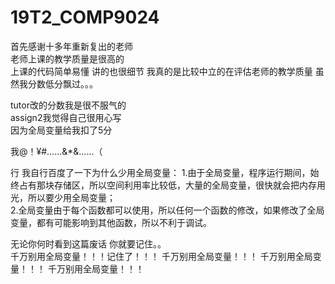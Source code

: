 # 19T2_COMP9024


首先感谢十多年重新复出的老师  
老师上课的教学质量是很高的  
上课的代码简单易懂 讲的也很细节 
我真的是比较中立的在评估老师的教学质量
虽然我分数低分飘过。。。

tutor改的分数我是很不服气的  
assign2我觉得自己很用心写  
因为全局变量给我扣了5分  

我@！¥#……&*&……（  

行 我自行百度了一下为什么少用全局变量：
1.由于全局变量，程序运行期间，始终占有那块存储区，所以空间利用率比较低，大量的全局变量，很快就会把内存用光，所以要少用全局变量；  
2.全局变量由于每个函数都可以使用，所以任何一个函数的修改，如果修改了全局变量，都有可能影响到其他函数，所以不利于调试。  

无论你何时看到这篇废话 你就要记住。。  
千万别用全局变量！！！记住了！！！
千万别用全局变量！！！
千万别用全局变量！！！
千万别用全局变量！！！
